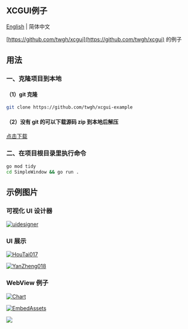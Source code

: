 ## XCGUI例子

[English](./README-en.md) | 简体中文

[https://github.com/twgh/xcgui](https://github.com/twgh/xcgui) 的例子

## 用法

### 一、克隆项目到本地

#### （1）git 克隆

```bash
git clone https://github.com/twgh/xcgui-example
```

#### （2）没有 git 的可以下载源码 zip 到本地后解压

[点击下载](https://codeload.github.com/twgh/xcgui-example/zip/refs/heads/main)

### 二、在项目根目录里执行命令

```bash
go mod tidy
cd SimpleWindow && go run .
```

## 示例图片

### 可视化 UI 设计器

[![uidesigner](https://z3.ax1x.com/2021/09/15/4Vmh9S.png)](https://github.com/twgh/xcgui-example/tree/main/Basic/uidesigner)

### UI 展示

[![HouTai017](https://gitee.com/twgh/image/raw/master/xcgui-example/HouTai017.jpg)](https://github.com/twgh/xcgui-example/tree/main/HUMUI/HouTai017)

[![YanZheng018](https://gitee.com/twgh/image/raw/master/xcgui-example/YanZheng018.jpg)](https://github.com/twgh/xcgui-example/tree/main/HUMUI/YanZheng018)

### WebView 例子

[![Chart](https://gitee.com/twgh/image/raw/master/xcgui-example/chart.jpg)](https://github.com/twgh/xcgui-example/tree/main/webview/Chart)

[![EmbedAssets](https://gitee.com/twgh/image/raw/master/xcgui-example/EmbedAssets.jpg)](https://github.com/twgh/xcgui-example/tree/main/webview/EmbedAssets)

[![](https://gitee.com/twgh/image/raw/master/xcgui-example/CreateByLayoutEle.jpg)](https://github.com/twgh/xcgui-example/tree/main/webview/CreateByLayoutEle)
